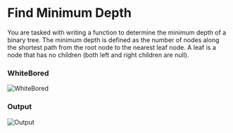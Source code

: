 ﻿# Find Minimum Depth
You are tasked with writing a function to determine the minimum depth of a binary tree. The minimum depth is defined as the number of nodes along the shortest path from the root node to the nearest leaf node. A leaf is a node that has no children (both left and right children are null).
### WhiteBored
![WhiteBored](assets/WhiteBoredDebth.PNG)
### Output
![Output](assets/outputDebth.PNG)